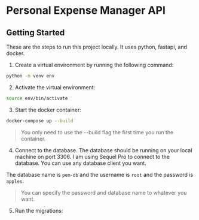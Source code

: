 # Personal Expense Manager API

## Getting Started
These are the steps to run this project locally. It uses python, fastapi, and docker.

1. Create a virtual environment by running the following command:
```bash
python -m venv env
```

2. Activate the virtual environment:
```bash
source env/bin/activate
``` 

3. Start the docker container:
```bash
docker-compose up --build
```
> You only need to use the --build flag the first time you run the container.

4. Connect to the database.
The database should be running on your local machine on port 3306. I am using Sequel Pro to connect to the database. You can use any database client you want.

The database name is `pem-db` and the username is `root` and the password is `apples`.
> You can specify the password and database name to whatever you want.

5. Run the migrations: